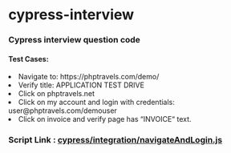 # cypress-interview
<h3> Cypress interview question code</h3>
<h4>Test Cases:</h4>
<ui>
<li>Navigate to: https://phptravels.com/demo/</li>
<li>Verify title: APPLICATION TEST DRIVE</li>
<li>Click on phptravels.net</li>
<li>Click on my account and login with credentials: user@phptravels.com/demouser</li>
<li>Click on invoice and verify page has “INVOICE“ text.</li>
</ul>
<h3>Script Link : <a href="https://github.com/SanilTechjini/cypress-interview/blob/master/cypress/integration/navigateAndLogin.js">
  cypress/integration/navigateAndLogin.js</a></h3>